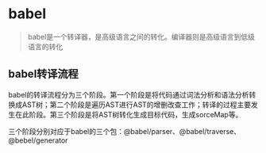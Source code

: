 # babel
> babel是一个转译器，是高级语言之间的转化。编译器则是高级语言到低级语言的转化
## babel转译流程
babel的转译流程分为三个阶段。第一个阶段是将代码通过词法分析和语法分析转换成AST树；第二个阶段是遍历AST进行AST的增删改查工作；转译的过程主要发生在此阶段。第三个阶段是将AST树转化生成目标代码，生成sorceMap等。

三个阶段分别对应于babel的三个包：@babel/parser、@babel/traverse、@bebel/generator